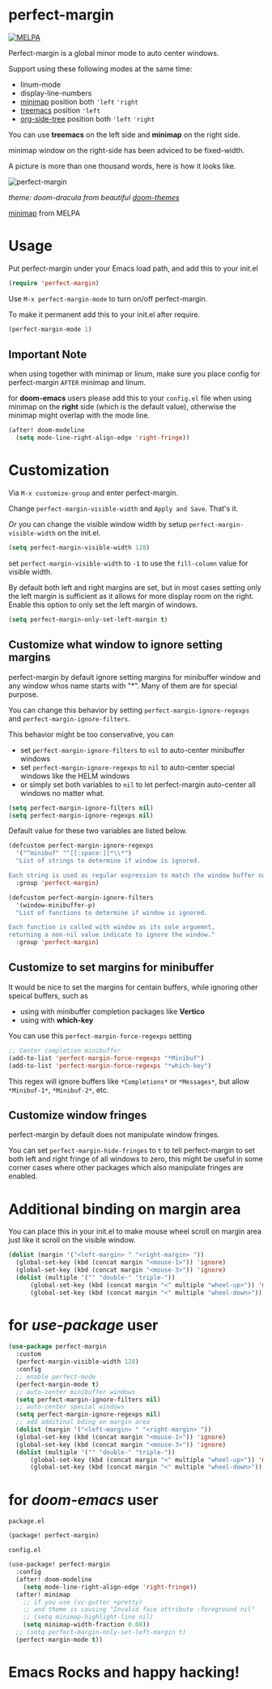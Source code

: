 perfect-margin
==============

[![MELPA](https://melpa.org/packages/perfect-margin-badge.svg)](https://melpa.org/#/perfect-margin)

Perfect-margin is a global minor mode to auto center windows.

Support using these following modes at the same time:

- linum-mode
- display-line-numbers
- [minimap](https://elpa.gnu.org/packages/minimap.html) position both `'left` `'right`
- [treemacs](https://github.com/Alexander-Miller/treemacs) position `'left`
- [org-side-tree](https://github.com/localauthor/org-side-tree) position both `'left` `'right`

You can use **treemacs** on the left side and **minimap** on the right side.

minimap window on the right-side has been adviced to be fixed-width.

A picture is more than one thousand words, here is how it looks like.

<span class="image-600">![perfect-margin](https://raw.githubusercontent.com/mpwang/perfect-margin/master/perfect-margin.gif)</span>

_theme: doom-dracula from beautiful [doom-themes](https://github.com/hlissner/emacs-doom-themes)_

[minimap](http://elpa.gnu.org/packages/minimap.html) from MELPA

# Usage

Put perfect-margin under your Emacs load path, and add this to your init.el

```lisp
(require 'perfect-margin)
```


Use `M-x perfect-margin-mode` to turn on/off perfect-margin.

To make it permanent add this to your init.el after require.
```lisp
(perfect-margin-mode 1)
```

## Important Note
when using together with minimap or linum, make sure you place config for perfect-margin `AFTER` minimap and linum.

for **doom-emacs** users please add this to your `config.el` file when using minimap on the **right** side (which is the default value), otherwise the minimap might overlap with the mode line.

``` lisp
(after! doom-modeline
  (setq mode-line-right-align-edge 'right-fringe))
```

# Customization

Via `M-x customize-group` and enter perfect-margin.

Change `perfect-margin-visible-width` and `Apply and Save`. That's it.

*Or* you can change the visible window width by setup `perfect-margin-visible-width` on the init.el.

```lisp
(setq perfect-margin-visible-width 128)
```

set `perfect-margin-visible-width` to `-1` to use the `fill-column` value for visible width.

By default both left and right margins are set, but in most cases setting only the left margin is sufficient as it allows for more display room on the right. Enable this option to only set the left margin of windows.

``` lisp
(setq perfect-margin-only-set-left-margin t)
```

## Customize what window to ignore setting margins

perfect-margin by default ignore setting margins for minibuffer window and any window whos name starts with "*".
Many of them are for special purpose.

You can change this behavior by setting `perfect-margin-ignore-regexps` and `perfect-margin-ignore-filters`.

This behavior might be too conservative, you can
- set `perfect-margin-ignore-filters` to `nil` to auto-center minibuffer windows
- set `perfect-margin-ignore-regexps` to `nil` to auto-center special windows like the HELM windows
- or simply set both variables to `nil` to let perfect-margin auto-center all windows no matter what.

```lisp
(setq perfect-margin-ignore-filters nil)
(setq perfect-margin-ignore-regexps nil)
```

Default value for these two variables are listed below.

```lisp
(defcustom perfect-margin-ignore-regexps
  '("^minibuf" "^[[:space:]]*\\*")
  "List of strings to determine if window is ignored.

Each string is used as regular expression to match the window buffer name."
  :group 'perfect-margin)

(defcustom perfect-margin-ignore-filters
  '(window-minibuffer-p)
  "List of functions to determine if window is ignored.

Each function is called with window as its sole arguemnt,
returning a non-nil value indicate to ignore the window."
  :group 'perfect-margin)
```

## Customize to set margins for minibuffer

It would be nice to set the margins for centain buffers, while ignoring other speical buffers, such as
- using with minibuffer completion packages like **Vertico**
- using with **which-key**

You can use this `perfect-margin-force-regexps` setting

```lisp
;; Center completion minibuffer
(add-to-list 'perfect-margin-force-regexps "*Minibuf")
(add-to-list 'perfect-margin-force-regexps "*which-key")
```

This regex will ignore buffers like `*Completions*` or `*Messages*`, but allow `*Minibuf-1*`, `*Minibuf-2*`, etc.

## Customize window fringes

perfect-margin by default does not manipulate window fringes.

You can set `perfect-margin-hide-fringes` to `t` to tell perfect-margin to set both left and right fringe of all windows to zero, this
might be useful in some corner cases where other packages which also manipulate fringes are enabled.


# Additional binding on margin area

You can place this in your init.el to make mouse wheel scroll on margin area just like it scroll on the visible window.

```lisp
(dolist (margin '("<left-margin> " "<right-margin> "))
  (global-set-key (kbd (concat margin "<mouse-1>")) 'ignore)
  (global-set-key (kbd (concat margin "<mouse-3>")) 'ignore)
  (dolist (multiple '("" "double-" "triple-"))
      (global-set-key (kbd (concat margin "<" multiple "wheel-up>")) 'mwheel-scroll)
      (global-set-key (kbd (concat margin "<" multiple "wheel-down>")) 'mwheel-scroll)))
```

# for *use-package* user

```lisp
(use-package perfect-margin
  :custom
  (perfect-margin-visible-width 128)
  :config
  ;; enable perfect-mode
  (perfect-margin-mode t)
  ;; auto-center minibuffer windows
  (setq perfect-margin-ignore-filters nil)
  ;; auto-center special windows
  (setq perfect-margin-ignore-regexps nil)
  ;; add additinal bding on margin area
  (dolist (margin '("<left-margin> " "<right-margin> "))
  (global-set-key (kbd (concat margin "<mouse-1>")) 'ignore)
  (global-set-key (kbd (concat margin "<mouse-3>")) 'ignore)
  (dolist (multiple '("" "double-" "triple-"))
      (global-set-key (kbd (concat margin "<" multiple "wheel-up>")) 'mwheel-scroll)
      (global-set-key (kbd (concat margin "<" multiple "wheel-down>")) 'mwheel-scroll))))
```

# for *doom-emacs* user

`package.el`

``` lisp
(package! perfect-margin)
```

`config.el`

``` lisp
(use-package! perfect-margin
  :config
  (after! doom-modeline
    (setq mode-line-right-align-edge 'right-fringe))
  (after! minimap
    ;; if you use (vc-gutter +pretty)
    ;; and theme is causing "Invalid face attribute :foreground nil"
    ;; (setq minimap-highlight-line nil)
    (setq minimap-width-fraction 0.08))
  ;; (setq perfect-margin-only-set-left-margin t)
  (perfect-margin-mode t))
```


# Emacs Rocks and happy hacking!
